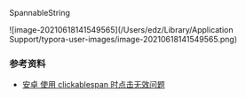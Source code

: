 SpannableString

![image-20210618141549565](/Users/edz/Library/Application Support/typora-user-images/image-20210618141549565.png)





### 参考资料
- [安卓 使用 clickablespan 时点击无效问题](https://blog.csdn.net/Mr_Liangxiaobai/article/details/117214567)
